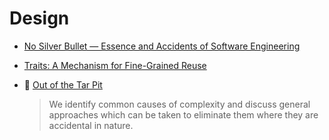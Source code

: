 # Design
* [No Silver Bullet — Essence and Accidents of Software Engineering](http://faculty.salisbury.edu/~xswang/Research/Papers/SERelated/no-silver-bullet.pdf)
* [Traits: A Mechanism for Fine-Grained Reuse](http://scg.unibe.ch/archive/papers/Duca06bTOPLASTraits.pdf)

* :scroll: [Out of the Tar Pit](out-of-the-tar-pit.pdf)
    > We identify common causes of complexity and discuss general approaches which can be taken to eliminate them where they are accidental in nature.
